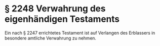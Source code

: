 # § 2248 Verwahrung des eigenhändigen Testaments
Ein nach § 2247 errichtetes Testament ist auf Verlangen des Erblassers in besondere amtliche Verwahrung zu nehmen.